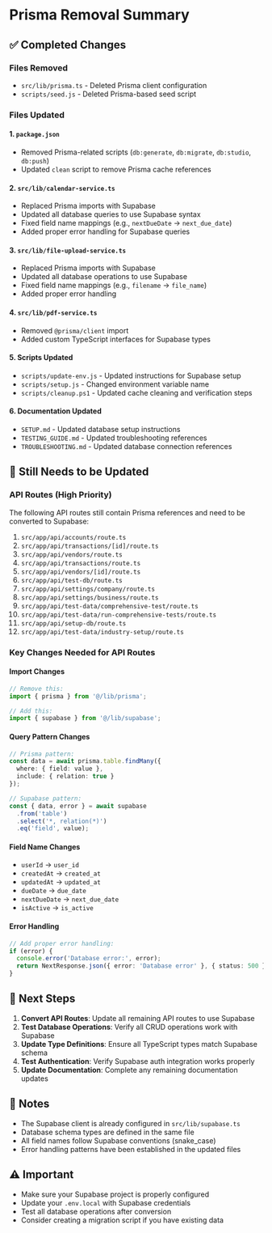 # Prisma Removal Summary

## ✅ Completed Changes

### Files Removed
- `src/lib/prisma.ts` - Deleted Prisma client configuration
- `scripts/seed.js` - Deleted Prisma-based seed script

### Files Updated

#### 1. `package.json`
- Removed Prisma-related scripts (`db:generate`, `db:migrate`, `db:studio`, `db:push`)
- Updated `clean` script to remove Prisma cache references

#### 2. `src/lib/calendar-service.ts`
- Replaced Prisma imports with Supabase
- Updated all database queries to use Supabase syntax
- Fixed field name mappings (e.g., `nextDueDate` → `next_due_date`)
- Added proper error handling for Supabase queries

#### 3. `src/lib/file-upload-service.ts`
- Replaced Prisma imports with Supabase
- Updated all database operations to use Supabase
- Fixed field name mappings (e.g., `filename` → `file_name`)
- Added proper error handling

#### 4. `src/lib/pdf-service.ts`
- Removed `@prisma/client` import
- Added custom TypeScript interfaces for Supabase types

#### 5. Scripts Updated
- `scripts/update-env.js` - Updated instructions for Supabase setup
- `scripts/setup.js` - Changed environment variable name
- `scripts/cleanup.ps1` - Updated cache cleaning and verification steps

#### 6. Documentation Updated
- `SETUP.md` - Updated database setup instructions
- `TESTING_GUIDE.md` - Updated troubleshooting references
- `TROUBLESHOOTING.md` - Updated database connection references

## 🔄 Still Needs to be Updated

### API Routes (High Priority)
The following API routes still contain Prisma references and need to be converted to Supabase:

1. `src/app/api/accounts/route.ts`
2. `src/app/api/transactions/[id]/route.ts`
3. `src/app/api/vendors/route.ts`
4. `src/app/api/transactions/route.ts`
5. `src/app/api/vendors/[id]/route.ts`
6. `src/app/api/test-db/route.ts`
7. `src/app/api/settings/company/route.ts`
8. `src/app/api/settings/business/route.ts`
9. `src/app/api/test-data/comprehensive-test/route.ts`
10. `src/app/api/test-data/run-comprehensive-tests/route.ts`
11. `src/app/api/setup-db/route.ts`
12. `src/app/api/test-data/industry-setup/route.ts`

### Key Changes Needed for API Routes

#### Import Changes
```typescript
// Remove this:
import { prisma } from '@/lib/prisma';

// Add this:
import { supabase } from '@/lib/supabase';
```

#### Query Pattern Changes
```typescript
// Prisma pattern:
const data = await prisma.table.findMany({
  where: { field: value },
  include: { relation: true }
});

// Supabase pattern:
const { data, error } = await supabase
  .from('table')
  .select('*, relation(*)')
  .eq('field', value);
```

#### Field Name Changes
- `userId` → `user_id`
- `createdAt` → `created_at`
- `updatedAt` → `updated_at`
- `dueDate` → `due_date`
- `nextDueDate` → `next_due_date`
- `isActive` → `is_active`

#### Error Handling
```typescript
// Add proper error handling:
if (error) {
  console.error('Database error:', error);
  return NextResponse.json({ error: 'Database error' }, { status: 500 });
}
```

## 🎯 Next Steps

1. **Convert API Routes**: Update all remaining API routes to use Supabase
2. **Test Database Operations**: Verify all CRUD operations work with Supabase
3. **Update Type Definitions**: Ensure all TypeScript types match Supabase schema
4. **Test Authentication**: Verify Supabase auth integration works properly
5. **Update Documentation**: Complete any remaining documentation updates

## 📝 Notes

- The Supabase client is already configured in `src/lib/supabase.ts`
- Database schema types are defined in the same file
- All field names follow Supabase conventions (snake_case)
- Error handling patterns have been established in the updated files

## ⚠️ Important

- Make sure your Supabase project is properly configured
- Update your `.env.local` with Supabase credentials
- Test all database operations after conversion
- Consider creating a migration script if you have existing data 